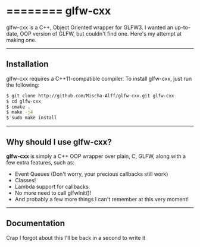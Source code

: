 ========
glfw-cxx
========

glfw-cxx is a C++, Object Oriented wrapper for GLFW3.
I wanted an up-to-date, OOP version of GLFW, but couldn't find one. Here's my attempt at making one.



----
Installation
----

glfw-cxx requires a C++11-compatible compiler.
To install glfw-cxx, just run the following:
```bash
$ git clone http://github.com/Mischa-Alff/glfw-cxx.git glfw-cxx
$ cd glfw-cxx
$ cmake .
$ make -j4
$ sudo make install
```


----
Why should I use __glfw-cxx__?
----

__glfw-cxx__ is simply a C++ OOP wrapper over plain, C, GLFW, along with a few extra features, such as:
- Event Queues (Don't worry, your precious callbacks still work)
- Classes!
- Lambda support for callbacks.
- No more need to call glfwInit()!
- And probably a few more things I can't remember at this very moment!

----
Documentation
----

Crap I forgot about this I'll be back in a second to write it
